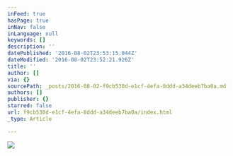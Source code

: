 ```yaml
---
inFeed: true
hasPage: true
inNav: false
inLanguage: null
keywords: []
description: ''
datePublished: '2016-08-02T23:53:15.044Z'
dateModified: '2016-08-02T23:52:21.926Z'
title: ''
author: []
via: {}
sourcePath: _posts/2016-08-02-f9cb538d-e1cf-4efa-8ddd-a34deeb7ba0a.md
authors: []
publisher: {}
starred: false
url: f9cb538d-e1cf-4efa-8ddd-a34deeb7ba0a/index.html
_type: Article

---
```

![](https://the-grid-user-content.s3-us-west-2.amazonaws.com/fe690f4a-b650-437f-b157-8f0080f2474e.png)